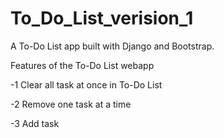 # To_Do_List_verision_1
A To-Do List app built with Django and Bootstrap.

Features of the To-Do List webapp

-1 Clear all task at once in To-Do List

-2 Remove one task at a time

-3 Add task

